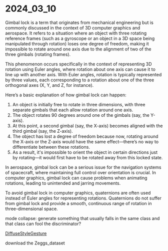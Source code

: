 # 2024_03_10

Gimbal lock is a term that originates from mechanical engineering but is commonly discussed in the context of 3D computer graphics and aerospace. It refers to a situation where an object with three rotating reference frames (such as a gyroscope or an object in a 3D space being manipulated through rotation) loses one degree of freedom, making it impossible to rotate around one axis due to the alignment of two of the three gimbals (rotating frames).

This phenomenon occurs specifically in the context of representing 3D rotation using Euler angles, where rotation about one axis can cause it to line up with another axis. With Euler angles, rotation is typically represented by three values, each corresponding to a rotation about one of the three orthogonal axes (X, Y, and Z, for instance).

Here’s a basic explanation of how gimbal lock can happen:

1. An object is initially free to rotate in three dimensions, with three separate gimbals that each allow rotation around one axis.
2. The object rotates 90 degrees around one of the gimbals (say, the Y-axis).
3. At this point, a second gimbal (say, the X-axis) becomes aligned with the third gimbal (say, the Z-axis).
4. The object has lost a degree of freedom because now, rotating around the X-axis or the Z-axis would have the same effect—there’s no way to differentiate between these rotations.
5. As a result, it's impossible to orient the object in certain directions just by rotating—it would first have to be rotated away from this locked state.

In aerospace, gimbal lock can be a serious issue for the navigation systems of spacecraft, where maintaining full control over orientation is crucial. In computer graphics, gimbal lock can cause problems when animating rotations, leading to unintended and jarring movements.

To avoid gimbal lock in computer graphics, quaternions are often used instead of Euler angles for representing rotations. Quaternions do not suffer from gimbal lock and provide a smooth, continuous range of rotation in three-dimensional space.





mode collapse: generate something that usually falls in the same class and that class can fool the discriminator?



[DiffuseStyleGesture](https://github.com/YoungSeng/DiffuseStyleGesture)



download the Zeggs_dataset
